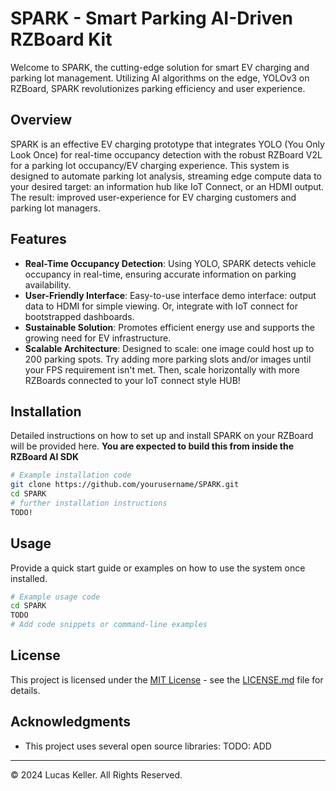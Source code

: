 
# SPARK - Smart Parking AI-Driven RZBoard Kit

Welcome to SPARK, the cutting-edge solution for smart EV charging and parking lot management. Utilizing AI algorithms on the edge, YOLOv3 on RZBoard, SPARK revolutionizes parking efficiency and user experience.

## Overview

SPARK is an effective EV charging prototype that integrates YOLO (You Only Look Once) for real-time occupancy detection with the robust RZBoard V2L for a parking lot occupancy/EV charging experience. This system is designed to automate parking lot analysis, streaming edge compute data to your desired target: an information hub like IoT Connect, or an HDMI output. The result: improved user-experience for EV charging customers and parking lot managers.

## Features

- **Real-Time Occupancy Detection**: Using YOLO, SPARK detects vehicle occupancy in real-time, ensuring accurate information on parking availability.
- **User-Friendly Interface**: Easy-to-use interface demo interface: output data to HDMI for simple viewing. Or, integrate with IoT connect for bootstrapped dashboards.
- **Sustainable Solution**: Promotes efficient energy use and supports the growing need for EV infrastructure.
- **Scalable Architecture**: Designed to scale: one image could host up to 200 parking spots. Try adding more parking slots and/or images until your FPS requirement isn't met. Then, scale horizontally with more RZBoards connected to your IoT connect style HUB!

## Installation

Detailed instructions on how to set up and install SPARK on your RZBoard will be provided here. **You are expected to build this from inside the RZBoard AI SDK**

```bash
# Example installation code
git clone https://github.com/yourusername/SPARK.git
cd SPARK
# further installation instructions
TODO!
```

## Usage

Provide a quick start guide or examples on how to use the system once installed.

```bash
# Example usage code
cd SPARK
TODO
# Add code snippets or command-line examples
```

## License

This project is licensed under the [MIT License](LICENSE) - see the [LICENSE.md](LICENSE.md) file for details.

## Acknowledgments

- This project uses several open source libraries:
TODO: ADD
---

© 2024 Lucas Keller. All Rights Reserved.
